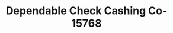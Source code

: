 ---
f_zip-code: 44333
f_state-code: OH
title: Dependable Check Cashing Co-15768
f_phone: 330-873-9600
f_city-only: Fairlawn
f_address: 2515 Durand Road Fairlawn
f_location-unique-id: '15768'
slug: dependable-check-cashing-co-15768
updated-on: '2024-05-30T13:46:58.046Z'
created-on: '2024-05-30T13:36:59.803Z'
published-on: '2024-05-30T13:54:32.469Z'
f_city-state: cms/city/fairlawn-oh.md
f_company: cms/company/dependable-check-cashing-co.md
f_state: cms/state/ohio.md
layout: '[payday-loan].html'
tags: payday-loan
---